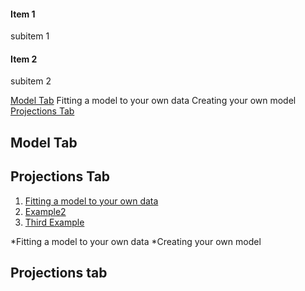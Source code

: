 #### Item 1

   subitem 1
   
#### Item 2

   subitem 2


[Model Tab](#model-tab)
   Fitting a model to your own data
   Creating your own model
[Projections Tab](#projections-tab)

## Model Tab


## Projections Tab


1. [Fitting a model to your own data](#example)
2. [Example2](#example2)
3. [Third Example](#third-example)

*Fitting a model to your own data
*Creating your own model

## Projections tab
